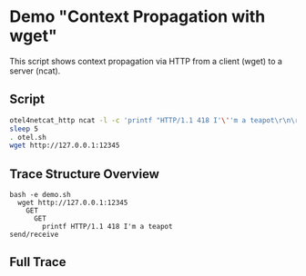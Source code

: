 # Demo "Context Propagation with wget"
This script shows context propagation via HTTP from a client (wget) to a server (ncat).
## Script
```sh
otel4netcat_http ncat -l -c 'printf "HTTP/1.1 418 I'\''m a teapot\r\n\r\n"' 12345 & # fake http server
sleep 5
. otel.sh
wget http://127.0.0.1:12345
```
## Trace Structure Overview
```
bash -e demo.sh
  wget http://127.0.0.1:12345
    GET
      GET
        printf HTTP/1.1 418 I'm a teapot
send/receive
```
## Full Trace
```
```
